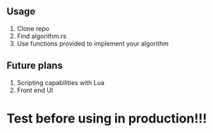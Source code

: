 ## Usage
1. Clone repo
2. Find algorithm.rs
3. Use functions provided to implement your algorithm

## Future plans
1. Scripting capabilities with Lua
2. Front end UI

# Test before using in production!!!
